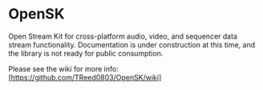 OpenSK
======
Open Stream Kit for cross-platform audio, video, and sequencer data stream functionality.
Documentation is under construction at this time, and the library is not ready for public consumption.

Please see the wiki for more info: [https://github.com/TReed0803/OpenSK/wiki]
